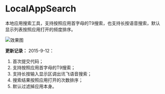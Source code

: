 # LocalAppSearch
本地应用搜索工具，支持按照应用首字母的T9搜索，也支持长按语音搜索，默认显示列表按照应用打开的频度排序。

![效果图](http://ww4.sinaimg.cn/large/6d17e381gw1evzkr16d0lj216o1kwjxu.jpg)

**更新记录：**
2015-9-12：
1. 首次提交代码；
2. 支持按照应用首字母的T9搜索；
3. 支持长按输入显示区调出讯飞语音搜索；
4. 搜索结果按照应用打开的次数排序；
5. 默认过滤掉应用本身。